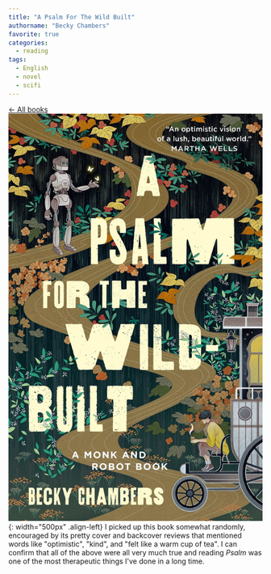 ```yaml
---
title: "A Psalm For The Wild Built"
authorname: "Becky Chambers"
favorite: true
categories:
  - reading
tags:
  - English
  - novel
  - scifi
---
```

<span style="color:gray">[← All books](https://www.kaito.co/reading/)</span>
![image-left](/images/reading/psalm_wild_built.jpeg){: width="500px" .align-left} 
I picked up this book somewhat randomly, encouraged by its pretty cover and backcover reviews that mentioned words like "optimistic", "kind", and "felt like a warm cup of tea". I can confirm that all of the above were all very much true and reading *Psalm* was one of the most therapeutic things I've done in a long time.  



